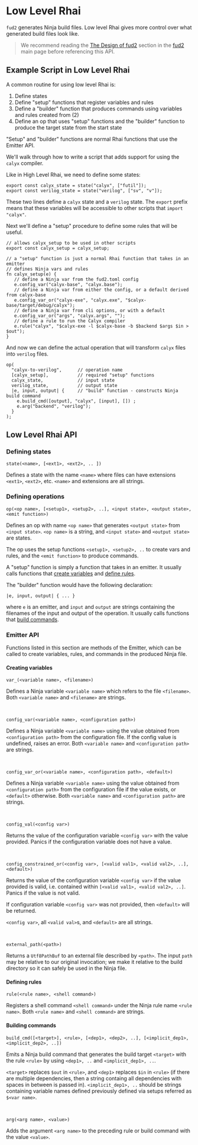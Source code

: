 # Low Level Rhai

`fud2` generates Ninja build files. Low level Rhai gives more control over what generated build files look like.

> We recommend reading the [The Design of fud2][fud2-design] section in the [fud2][] main page before referencing this API.

[fud2]: ./index.md
[fud2-design]: ./index.md#the-design-of-fud2

## Example Script in Low Level Rhai

A common routine for using low level Rhai is:
1. Define states
2. Define "setup" functions that register variables and rules
3. Define a "builder" function that produces commands using variables and rules created from (2)
4. Define an op that uses "setup" functions and the "builder" function to produce the target state from the start state

"Setup" and "builder" functions are normal Rhai functions that use the Emitter API.

We'll walk through how to write a script that adds support for using the `calyx` compiler.

Like in High Level Rhai, we need to define some states:

```rust,ignore
export const calyx_state = state("calyx", ["futil"]);
export const verilog_state = state("verilog", ["sv", "v"]);
```

These two lines define a `calyx` state and a `verilog` state. The `export` prefix means that these variables will be accessible to other scripts that `import "calyx"`.

Next we'll define a "setup" procedure to define some rules that will be useful.

```rust,ignore
// allows calyx_setup to be used in other scripts
export const calyx_setup = calyx_setup;

// a "setup" function is just a normal Rhai function that takes in an emitter
// defines Ninja vars and rules
fn calyx_setup(e) {
   // define a Ninja var from the fud2.toml config
   e.config_var("calyx-base", "calyx.base");
   // define a Ninja var from either the config, or a default derived from calyx-base
   e.config_var_or("calyx-exe", "calyx.exe", "$calyx-base/target/debug/calyx");
   // define a Ninja var from cli options, or with a default
   e.config_var_or("args", "calyx.args", "");
   // define a rule to run the Calyx compiler
   e.rule("calyx", "$calyx-exe -l $calyx-base -b $backend $args $in > $out");
}
```

And now we can define the actual operation that will transform `calyx` files into `verilog` files.

```rust,ignore
op(
  "calyx-to-verilog",      // operation name
  [calyx_setup],           // required "setup" functions
  calyx_state,             // input state
  verilog_state,           // output state
  |e, input, output| {     // "build" function - constructs Ninja build command
    e.build_cmd([output], "calyx", [input], []) ;
    e.arg("backend", "verilog");
  }
);
```

## Low Level Rhai API

### Defining states

```
state(<name>, [<ext1>, <ext2>, .. ])
```
Defines a state with the name `<name>` where files can have extensions `<ext1>`, `<ext2>`, etc. `<name>` and extensions are all strings.

### Defining operations

```
op(<op name>, [<setup1>, <setup2>, ..], <input state>, <output state>, <emit function>)
```

Defines an op with name `<op name>` that generates `<output state>` from `<input state>`. `<op name>` is a string, and `<input state>` and `<output state>` are states. 

The op uses the setup functions `<setup1>, <setup2>, ..` to create vars and rules, and the `<emit function>` to produce commands.

A "setup" function is simply a function that takes in an emitter. It usually calls functions that [create variables](#creating-variables) and [define rules](#defining-rules).

The "builder" function would have the following declaration:
```
|e, input, output| { ... }
```
where `e` is an emitter, and `input` and `output` are strings containing the filenames of the input and output of the operation. It usually calls functions that [build commands](#building-commands).

### Emitter API

Functions listed in this section are methods of the Emitter, which can be called to create variables, rules, and commands in the produced Ninja file. 

#### Creating variables

```
var_(<variable name>, <filename>)
```
Defines a Ninja variable `<variable name>` which refers to the file `<filename>`. Both `<variable name>` and `<filename>` are strings.

<br>

```
config_var(<variable name>, <configuration path>)
```
Defines a Ninja variable `<variable name>` using the value obtained from `<configuration path>` from the configuration file. If the config value is undefined, raises an error. Both `<variable name>` and `<configuration path>` are strings.

<br>

```
config_var_or(<variable name>, <configuration path>, <default>)
```
Defines a Ninja variable `<variable name>` using the value obtained from `<configuration path>` from the configuration file if the value exists, or `<default>` otherwise. Both `<variable name>` and `<configuration path>` are strings.

<br>

```
config_val(<config var>)
```
Returns the value of the configuration variable `<config var>` with the value provided. Panics if the configuration variable does not have a value.

<br>

```
config_constrained_or(<config var>, [<valid val1>, <valid val2>, ..], <default>)
```
Returns the value of the configuration variable `<config var>` if the value provided is valid, i.e. contained within `[<valid val1>, <valid val2>, ..]`. Panics if the value is not valid.

If configuration variable `<config var>` was not provided, then `<default>` will be returned.

`<config var>`, all `<valid val>`s, and `<default>` are all strings.

<br>

```
external_path(<path>)
```
Returns a `Utf8PathBuf` to an external file described by `<path>`. The input `path` may be relative to our original invocation; we make it relative to the build directory so it can safely be used in the Ninja file.


#### Defining rules

```
rule(<rule name>, <shell command>)
```
Registers a shell command `<shell command>` under the Ninja rule name `<rule name>`. Both `<rule name>` and `<shell command>` are strings.

#### Building commands

```
build_cmd([<target>], <rule>, [<dep1>, <dep2>, ..], [<implicit_dep1>, <implicit_dep2>, ..])
```
Emits a Ninja build command that generates the build target `<target>` with the rule `<rule>` by using `<dep1>, ..` and `<implicit_dep1>, ..`.

`<target>` replaces `$out` in `<rule>`, and `<dep1>` replaces `$in` in `<rule>` (if there are multiple dependencies, then a string containg all dependencies with spaces in between is passed in). `<implicit_dep1>, ..` should be strings containing variable names defined previously defined via setups referred as `$<var name>`.

<br>

```
arg(<arg name>, <value>)
```
Adds the argument `<arg name>` to the preceding rule or build command with the value `<value>`.